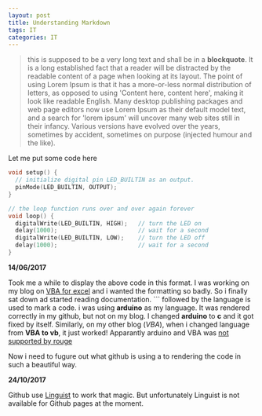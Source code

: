 ```yaml
---
layout: post
title: Understanding Markdown
tags: IT
categories: IT
---
```


>this is supposed to be a very long text and shall be in a **blockquote**. It is a long established fact that a reader will be distracted by the readable content of a page when looking at its layout. The point of using Lorem Ipsum is that it has a more-or-less normal distribution of letters, as opposed to using 'Content here, content here', making it look like readable English. Many desktop publishing packages and web page editors now use Lorem Ipsum as their default model text, and a search for 'lorem ipsum' will uncover many web sites still in their infancy. Various versions have evolved over the years, sometimes by accident, sometimes on purpose (injected humour and the like).

Let me put some code here

```c
void setup() {
  // initialize digital pin LED_BUILTIN as an output.
  pinMode(LED_BUILTIN, OUTPUT);
}

// the loop function runs over and over again forever
void loop() {
  digitalWrite(LED_BUILTIN, HIGH);   // turn the LED on
  delay(1000);                       // wait for a second
  digitalWrite(LED_BUILTIN, LOW);    // turn the LED off
  delay(1000);                       // wait for a second
}

```

**14/06/2017** 

Took me a while to display the above code in this format. I was working on my blog on [VBA for excel](http://blog.subinabid.xyz/vba/2017/06/12/VBA.html) and i wanted the formatting so badly. So i finally sat down ad started reading documentation. ``` followed by the language is used to mark a code. i was using **arduino** as my language. It was rendered correctly in my github, but not on my blog. I changed **arduino** to **c** and it got fixed by itself. Similarly, on my other blog (*VBA*), when i changed language from **VBA to vb**, it just worked! Apparantly arduino and VBA was [not supported by rouge](https://github.com/jneen/rouge/wiki/List-of-supported-languages-and-lexers)

Now i need to fugure out what github is using a to rendering the code in such a beautiful way.

**24/10/2017**

Github use [Linguist](https://github.com/github/linguist) to work that magic. But unfortunately Linguist is not available for Github pages at the moment.